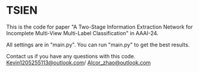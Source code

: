 # TSIEN
This is the code for paper "A Two-Stage Information Extraction Network for Incomplete Multi-View Multi-Label Classification" in AAAI-24.

All settings are in "main.py". You can run "main.py" to get the best results.

Contact us if you have any questions with this code. Kevin1205255113@outlook.com/ Alcor_zhao@outlook.com
